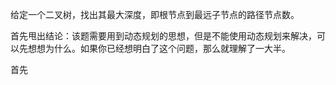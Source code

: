 给定一个二叉树，找出其最大深度，即根节点到最远子节点的路径节点数。

首先甩出结论：该题需要用到动态规划的思想，但是不能使用动态规划来解决，可以先想想为什么。如果你已经想明白了这个问题，那么就理解了一大半。

首先